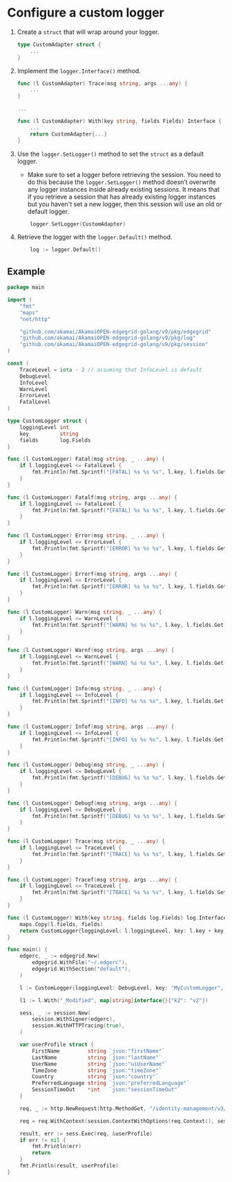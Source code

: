# Configure a custom logger

1. Create a `struct` that will wrap around your logger.
    
    ```go
    type CustomAdapter struct {
	    ...
    }
    ```

2. Implement the `logger.Interface()` method.
    ```go
    func (l CustomAdapter) Trace(msg string, args ...any) {
    	...
    }

   ...

    func (l CustomAdapter) With(key string, fields Fields) Interface {
        ...
	    return CustomAdapter{...}
    }

    ```

3. Use the `logger.SetLogger()` method to set the `struct` as a default logger.
    * Make sure to set a logger before retrieving the session. You need to do this because the `logger.SetLogger()` method doesn’t overwrite any logger instances inside already existing sessions. It means that if you retrieve a session that has already existing logger instances but you haven't set a new logger, then this session will use an old or default logger.
    ```go
        logger.SetLogger(CustomAdapter)
    ```

4. Retrieve the logger with the `logger.Default()` method.
    ```go 
        log := logger.Default()
    ```

## Example

```go
package main

import (
	"fmt"
	"maps"
	"net/http"

	"github.com/akamai/AkamaiOPEN-edgegrid-golang/v9/pkg/edgegrid"
	"github.com/akamai/AkamaiOPEN-edgegrid-golang/v9/pkg/log"
	"github.com/akamai/AkamaiOPEN-edgegrid-golang/v9/pkg/session"
)

const (
	TraceLevel = iota - 2 // assuming that InfoLevel is default
	DebugLevel
	InfoLevel
	WarnLevel
	ErrorLevel
	FatalLevel
)

type CustomLogger struct {
	loggingLevel int
	key          string
	fields       log.Fields
}

func (l CustomLogger) Fatal(msg string, _ ...any) {
	if l.loggingLevel <= FatalLevel {
		fmt.Println(fmt.Sprintf("[FATAL] %s %s %s", l.key, l.fields.Get(), msg))
	}
}

func (l CustomLogger) Fatalf(msg string, args ...any) {
	if l.loggingLevel <= FatalLevel {
		fmt.Println(fmt.Sprintf("[FATAL] %s %s %s", l.key, l.fields.Get(), fmt.Sprintf(msg, args)))
	}
}

func (l CustomLogger) Error(msg string, _ ...any) {
	if l.loggingLevel <= ErrorLevel {
		fmt.Println(fmt.Sprintf("[ERROR] %s %s %s", l.key, l.fields.Get(), msg))
	}
}

func (l CustomLogger) Errorf(msg string, args ...any) {
	if l.loggingLevel <= ErrorLevel {
		fmt.Println(fmt.Sprintf("[ERROR] %s %s %s", l.key, l.fields.Get(), fmt.Sprintf(msg, args)))
	}
}

func (l CustomLogger) Warn(msg string, _ ...any) {
	if l.loggingLevel <= WarnLevel {
		fmt.Println(fmt.Sprintf("[WARN] %s %s %s", l.key, l.fields.Get(), msg))
	}
}

func (l CustomLogger) Warnf(msg string, args ...any) {
	if l.loggingLevel <= WarnLevel {
		fmt.Println(fmt.Sprintf("[WARN] %s %s %s", l.key, l.fields.Get(), fmt.Sprintf(msg, args)))
	}
}

func (l CustomLogger) Info(msg string, _ ...any) {
	if l.loggingLevel <= InfoLevel {
		fmt.Println(fmt.Sprintf("[INFO] %s %s %s", l.key, l.fields.Get(), msg))
	}
}

func (l CustomLogger) Infof(msg string, args ...any) {
	if l.loggingLevel <= InfoLevel {
		fmt.Println(fmt.Sprintf("[INFO] %s %s %s", l.key, l.fields.Get(), fmt.Sprintf(msg, args)))
	}
}

func (l CustomLogger) Debug(msg string, _ ...any) {
	if l.loggingLevel <= DebugLevel {
		fmt.Println(fmt.Sprintf("[DEBUG] %s %s %s", l.key, l.fields.Get(), msg))
	}
}

func (l CustomLogger) Debugf(msg string, args ...any) {
	if l.loggingLevel <= DebugLevel {
		fmt.Println(fmt.Sprintf("[DEBUG] %s %s %s", l.key, l.fields.Get(), fmt.Sprintf(msg, args)))
	}
}

func (l CustomLogger) Trace(msg string, _ ...any) {
	if l.loggingLevel <= TraceLevel {
		fmt.Println(fmt.Sprintf("[TRACE] %s %s %s", l.key, l.fields.Get(), msg))
	}
}

func (l CustomLogger) Tracef(msg string, args ...any) {
	if l.loggingLevel <= TraceLevel {
		fmt.Println(fmt.Sprintf("[TRACE] %s %s %s", l.key, l.fields.Get(), fmt.Sprintf(msg, args)))
	}
}

func (l CustomLogger) With(key string, fields log.Fields) log.Interface {
	maps.Copy(l.fields, fields)
	return CustomLogger{loggingLevel: l.loggingLevel, key: l.key + key, fields: l.fields}
}

func main() {
	edgerc, _ := edgegrid.New(
		edgegrid.WithFile("~/.edgerc"),
		edgegrid.WithSection("default"),
	)

	l := CustomLogger{loggingLevel: DebugLevel, key: "MyCustomLogger", fields: map[string]interface{}{"k1": "v1"}}

	l1 := l.With("_Modified", map[string]interface{}{"k2": "v2"})

	sess, _ := session.New(
		session.WithSigner(edgerc),
		session.WithHTTPTracing(true),
	)

	var userProfile struct {
		FirstName         string `json:"firstName"`
		LastName          string `json:"lastName"`
		UserName          string `json:"uiUserName"`
		TimeZone          string `json:"timeZone"`
		Country           string `json:"country"`
		PreferredLanguage string `json:"preferredLanguage"`
		SessionTimeOut    *int   `json:"sessionTimeOut"`
	}

	req, _ := http.NewRequest(http.MethodGet, "/identity-management/v3/user-profile", nil)

	req = req.WithContext(session.ContextWithOptions(req.Context(), session.WithContextLog(l1)))

	result, err := sess.Exec(req, &userProfile)
	if err != nil {
		fmt.Println(err)
		return
	}
	fmt.Println(result, userProfile)
}
```